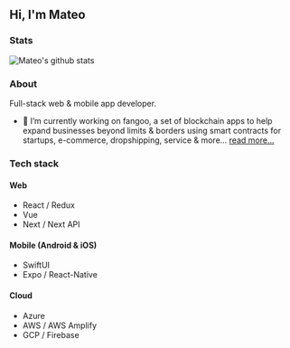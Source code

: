 ## Hi, I'm Mateo
### Stats
![Mateo's github stats](https://github-readme-stats.vercel.app/api?username=mateomorrison&count_private=true&show_icons=true&theme=radical)

### About

Full-stack web & mobile app developer.
- 🔭 I’m currently working on fangoo, a set of blockchain apps to help expand businesses beyond limits & borders using smart contracts for startups, e-commerce, dropshipping, service & more... [read more...](https://fangoo.links/github)

### Tech stack

#### Web
- React / Redux
- Vue
- Next / Next API

#### Mobile (Android & iOS)
- SwiftUI
- Expo / React-Native

#### Cloud
- Azure
- AWS / AWS Amplify
- GCP / Firebase

